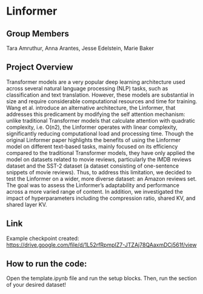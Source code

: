 # Linformer

## Group Members
Tara Amruthur, Anna Arantes, Jesse Edelstein, Marie Baker

## Project Overview
Transformer models are a very popular deep learning architecture used across several natural language processing (NLP) tasks, such as classification and text translation. However, these models are substantial in size and require considerable computational resources and time for training. Wang et al. introduce an alternative architecture, the Linformer, that addresses this predicament by modifying the self attention mechanism: unlike traditional Transformer models that calculate attention with quadratic complexity, i.e. O(n2), the Linformer operates with linear complexity, significantly reducing computational load and processing time. Though the original Linformer paper highlights the benefits of using the Linformer model on different text-based tasks, mainly focused on its efficiency compared to the traditional Transformer models, they have only applied the model on datasets related to movie reviews, particularly the IMDB reviews dataset and the SST-2 dataset (a dataset consisting of one-sentence snippets of movie reviews). Thus, to address this limitation, we decided to test the Linformer on a wider, more diverse dataset: an Amazon reviews set. The goal was to assess the Linformer’s adaptability and performance across a more varied range of content. In addition, we investigated the impact of hyperparameters including the compression ratio, shared KV, and shared layer KV.

## Link
Example checkpoint created: https://drive.google.com/file/d/1L52rfRpmpIZ7-JTZAj78QAaxmDCj561f/view

## How to run the code:
Open the template.ipynb file and run the setup blocks. Then, run the section of your desired dataset!
